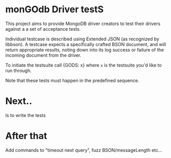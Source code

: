 # monGOdb Driver testS

This project aims to provide MongoDB driver creators to test their drivers against a a set
of acceptance tests.

Individual testcase is described using Extended JSON (as recognized by libbson).
A testcase expects a specifically crafted BSON document, and will return appropriate
results, noting down into its log success or failure of the incoming document from the
driver.


To initiate the testsuite call {GODS: x} where `x` is the testsuite you'd like to run
through.

Note that these tests must happen in the predefined sequence.

# Next..
Is to write the tests

# After that
Add commands to "timeout next query", fuzz BSON/messageLength etc...
